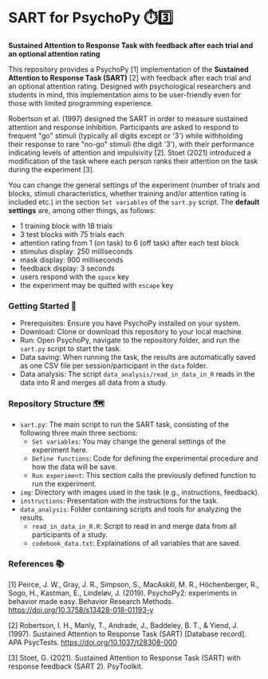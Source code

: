 # SART for PsychoPy ⏱️3️⃣
**Sustained Attention to Response Task with feedback after each trial and an optional attention rating**

This repository provides a PsychoPy [1] implementation of the **Sustained Attention to Response Task (SART)** [2] with feedback after each trial  and an optional attention rating. Designed with psychological researchers and students in mind, this implementation aims to be user-friendly even for those with limited programming experience. 

Robertson et al. (1997) designed the SART in order to measure sustained attention and response inhibition. Participants are asked to respond to frequent "go" stimuli (typically all digits except or '3') while withholding their response to rare "no-go" stimuli (the digit '3'), with their performance indicating levels of attention and impulsivity [2]. Stoet (2021) introduced a modification of the task where each person ranks their attention on the task during the experiment [3].

You can change the general settings of the experiment (number of trials and blocks, stimuli characteristics, whether training and/or attention rating is included etc.) in the section `Set variables` of the `sart.py` script. The **default settings** are, among other things, as follows:
- 1 training block with 18 trials
- 3 test blocks with 75 trials each
- attention rating from 1 (on task) to 6 (off task) after each test block
- stimulus display: 250 milliseconds
- mask display: 900 milliseconds
- feedback display: 3 seconds
- users respond with the `space` key
- the experiment may be quitted with `escape` key

### Getting Started 🚀
- Prerequisites: Ensure you have PsychoPy installed on your system.
- Download: Clone or download this repository to your local machine.
- Run: Open PsychoPy, navigate to the repository folder, and run the ``sart.py`` script to start the task.
- Data saving: When running the task, the results are automatically saved as one CSV file per session/participant in the ``data`` folder. 
- Data analysis: The script ``data_analysis/read_in_data_in_R`` reads in the data into R and merges all data from a study.

### Repository Structure 🗺
- ``sart.py``: The main script to run the SART task, consisting of the following three main three sections:
  - ``Set variables``: You may change the general settings of the experiment here.
  - ``Define functions``: Code for defining the experimental procedure and how the data will be save.
  - ``Run experiment``: This section calls the previously defined function to run the experiment.
- ``img``: Directory with images used in the task (e.g., instructions, feedback).
- ``instructions``: Presentation with the instructions for the task.
- ``data_analysis``: Folder containing scripts and tools for analyzing the results.
  - ``read_in_data_in_R.R``: Script to read in and merge data from all participants of a study.
  - ``codebook_data.txt``: Explainations of all variables that are saved.

### References 📚
[1] Peirce, J. W., Gray, J. R., Simpson, S., MacAskill, M. R., Höchenberger, R., Sogo, H., Kastman, E., Lindeløv, J. (2019). PsychoPy2: experiments in behavior made easy. Behavior Research Methods. https://doi.org/10.3758/s13428-018-01193-y

[2] Robertson, I. H., Manly, T., Andrade, J., Baddeley, B. T., & Yiend, J. (1997). Sustained Attention to Response Task (SART) [Database record]. APA PsycTests. https://doi.org/10.1037/t28308-000

[3] Stoet, G. (2021). Sustained Attention to Response Task (SART) with response feedback (SART 2). PsyToolkit. 
